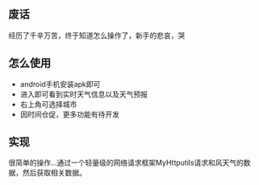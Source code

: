 ## 废话

经历了千辛万苦，终于知道怎么操作了，新手的悲哀，哭

## 怎么使用

- android手机安装apk即可
- 进入即可看到实时天气信息以及天气预报
- 右上角可选择城市
- 因时间仓促，更多功能有待开发

## 实现

很简单的操作...通过一个轻量级的网络请求框架MyHttputils请求和风天气的数据，然后获取相关数据。
